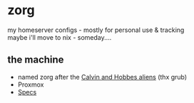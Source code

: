 # zorg

my homeserver configs - mostly for personal use & tracking  
maybe i'll move to nix - someday....  

## the machine
- named zorg after the [Calvin and Hobbes aliens](https://calvinandhobbes.fandom.com/wiki/Zorg) (thx grub)
- Proxmox
- [Specs](https://pcpartpicker.com/user/blabdude/saved/zF68ZL)
